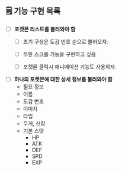 
## 🗒️ 기능 구현 목록

- [ ] **포켓몬 리스트를 불러와야 함**
  - [ ] 초기 구상은 도감 번호 순으로 불러오자.
  - [ ] 무한 스크롤 기능을 구현하고 싶음
  - [ ] 포켓몬 클릭시 애니메이션 기능도 사용하자.


  
- [ ] **하나의 포켓몬에 대한 상세 정보를 불러와야 함**
  - 필요 정보
  - 이름
  - 도감 번호
  - 이미지
  - 타입
  - 무게, 신장
  - 기본 스탯
    - HP
    - ATK
    - DEF
    - SPD
    - EXP